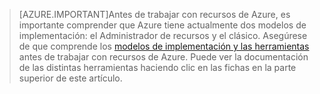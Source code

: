 >[AZURE.IMPORTANT]Antes de trabajar con recursos de Azure, es importante comprender que Azure tiene actualmente dos modelos de implementación: el Administrador de recursos y el clásico. Asegúrese de que comprende los [modelos de implementación y las herramientas](azure-classic-rm.md) antes de trabajar con recursos de Azure. Puede ver la documentación de las distintas herramientas haciendo clic en las fichas en la parte superior de este artículo.

<!---HONumber=Sept15_HO3-->